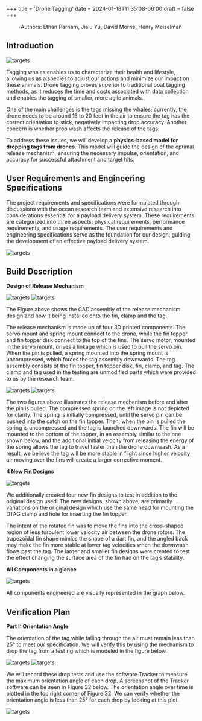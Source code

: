 +++
title = 'Drone Tagging'
date = 2024-01-18T11:35:08-06:00
draft = false
+++

<div style="text-align:center;">Authors: Ethan Parham, Jialu Yu, David Morris, Henry Meiselman</div>

## Introduction

![targets](/images/Intro_whale_1.webp)

Tagging whales enables us to characterize their health and lifestyle, allowing us as a species to adjust our actions and minimize our impact on these animals. Drone tagging proves superior to traditional boat tagging methods, as it reduces the time and costs associated with data collection and enables the tagging of smaller, more agile animals.

One of the main challenges is the tags missing the whales; currently, the drone needs to be around 16 to 20 feet in the air to ensure the tag has the correct orientation to stick, negatively impacting drop accuracy. Another concern is whether prop wash affects the release of the tags.

To address these issues, we will develop a **physics-based model for dropping tags from drones**. This model will guide the design of the optimal release mechanism, ensuring the necessary impulse, orientation, and accuracy for successful attachment and target hits.

## User Requirements and Engineering Specifications

The project requirements and specifications were formulated through discussions with the ocean research team and extensive research into considerations essential for a payload delivery system. These requirements are categorized into three aspects: physical requirements, performance requirements, and usage requirements. The user requirements and engineering specifications serve as the foundation for our design, guiding the development of an effective payload delivery system.

![targets](/images/user_spec.png)

## Build Description

**Design of Release Mechanism**

![targets](/images/release_design.png)
![targets](/images/DTAG.jpg)

The Figure above shows the CAD assembly of the release mechanism design and how it being installed onto the fin, clamp and the tag.

The release mechanism is made up of four 3D printed components. The servo mount and spring mount connect to the drone, while the fin topper and fin topper disk connect to the top of the fins. The servo motor, mounted in the servo mount, drives a linkage which is used to pull the servo pin. When the pin is pulled, a spring mounted into the spring mount is uncompressed, which forces the tag assembly downwards. The tag assembly consists of the fin topper, fin topper disk, fin, clamp, and tag. The clamp and tag used in the testing are unmodified parts which were provided to us by the research team.

![targets](/images/release_design2.png)
![targets](/images/release_design3.png)


The two figures above illustrates the release mechanism before and after the pin is pulled. The compressed spring on the left image is not depicted for clarity. The spring is initially compressed, until the servo pin can be pushed into the catch on the fin topper. Then, when the pin is pulled the spring is uncompressed and the tag is launched downwards. The fin will be mounted to the bottom of the topper, in an assembly similar to the one shown below, and the additional initial velocity from releasing the energy of the spring allows the tag to travel faster than the drone downwash. As a result, we believe the tag will be more stable in flight since higher velocity air moving over the fins will create a larger corrective moment.


**4 New Fin Designs**

![targets](/images/new_fin.png)

We additionally created four new fin designs to test in addition to the original design used. The new designs, shown above, are primarily variations on the original design which use the same head for mounting the DTAG clamp and hole for inserting the fin topper. 

The intent of the rotated fin was to move the fins into the cross-shaped region of less turbulent lower velocity air between the drone rotors. The trapezoidal fin shape mimics the shape of a dart fin, and the angled back may make the fin more stable at lower tag velocities when the downwash flows past the tag. The larger and smaller fin designs were created to test the effect changing the surface area of the fin had on the tag’s stability.

**All Components in a glance**


![targets](/images/everything2.jpg)

All components engineered are visually represented in the graph below.

## Verification Plan

**Part I: Orientation Angle**

The orientation of the tag while falling through the air must remain less than 25° to meet our specification. We will verify this by using the mechanism to drop the tag from a test rig which is modeled in the figure below.

![targets](/images/rig1.png)
![targets](/images/rig2.jpg)

 We will record these drop tests and use the software Tracker to measure the maximum orientation angle of each drop. A screenshot of the Tracker software can be seen in Figure 32 below. The orientation angle over time is plotted in the top right corner of Figure 32. We can verify whether the orientation angle is less than 25° for each drop by looking at this plot.
 
 ![targets](/images/test_1.png)
